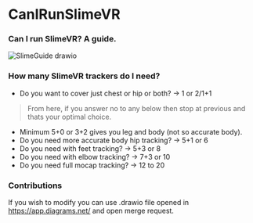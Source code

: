 # CanIRunSlimeVR
### Can I run SlimeVR? A guide.

![SlimeGuide drawio](https://github.com/MenacingExiler/CanIRunSlimeVR/assets/95016176/505b4a52-5dc0-47c7-980f-3fbc8ebc9d6d)


### How many SlimeVR trackers do I need?

- Do you want to cover just chest or hip or both? -> 1 or 2/1+1
>From here, if you answer no to any below then stop at previous and thats your optimal choice.
- Minimum 5+0 or 3+2 gives you leg and body (not so accurate body).
- Do you need more accurate body hip tracking? -> 5+1 or 6
- Do you need with feet tracking? -> 5+3 or 8
- Do you need with elbow tracking? -> 7+3 or 10
- Do you need full mocap tracking? -> 12 to 20

### Contributions

If you wish to modify you can use .drawio file opened in https://app.diagrams.net/ and open merge request.
